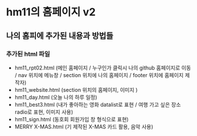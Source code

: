# hm11의 홈페이지 v2
## 나의 홈피에 추가된 내용과 방법들
### 추가된 html 파일
- hm11_rpt02.html (메인 홈페이지 / 누구인가 클릭시 나의 github 홈페이지로 이동 / nav 위치에 메뉴창 / section 위치에 나의 홈페이지 / footer 위치에 홈페이지 제작자)
- hm11_website.html (section 위치의 홈페이지, 이미지 )
- hm11_day.html (오늘 나의 하루 일정)
- hm11_best3.html (내가 좋아하는 영화 datalist로 표현 / 여행 가고 싶은 장소 radio로 표현, 이미지 사용)
- hm11_sign.html (동호회 회원가입 창 형식으로 표현)
- MERRY X-MAS.html (기 제작된 X-MAS 카드 활용, 음악 사용)

